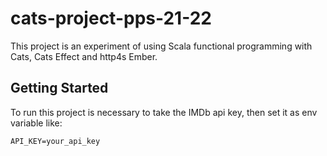 # cats-project-pps-21-22

This project is an experiment of using Scala functional programming with Cats, Cats Effect and http4s Ember. 

## Getting Started

To run this project is necessary to take the IMDb api key, then set it as env variable like:

```
API_KEY=your_api_key
```
